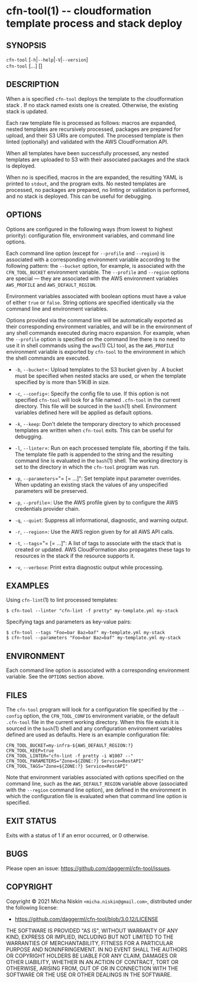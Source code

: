 cfn-tool(1) -- cloudformation template process and stack deploy
===============================================================

## SYNOPSIS

`cfn-tool` [`-h`|`--help`|`-V`|`--version`]<br>
`cfn-tool` [<options>...] <template-file> [<stack-name>]

## DESCRIPTION

When a <stack-name> is specified `cfn-tool` deploys the template <template-file>
to the cloudformation stack <stack-name>. If no stack named <stack-name> exists
one is created. Otherwise, the existing stack is updated.

Each raw template file is processed as follows: macros are expanded, nested
templates are recursively processed, packages are prepared for upload, and
their S3 URIs are computed. The processed template is then linted (optionally)
and validated with the AWS CloudFormation API.

When all templates have been successfully processed, any nested templates are
uploaded to S3 with their associated packages and the stack is deployed.

When no <stack-name> is specified, macros in the <template-file> are expanded,
the resulting YAML is printed to `stdout`, and the program exits. No nested
templates are processed, no packages are prepared, no linting or validation is
performed, and no stack is deployed. This can be useful for debugging.

## OPTIONS

Options are configured in the following ways (from lowest to highest priority):
configuration file, environment variables, and command line options.

Each command line option (except for `--profile` and `--region`) is associated
with a corresponding environment variable according to the following pattern:
the `--bucket` option, for example, is associated with the `CFN_TOOL_BUCKET`
environment variable. The `--profile` and `--region` options are special
&mdash; they are associated with the AWS environment variables `AWS_PROFILE`
and `AWS_DEFAULT_REGION`.

Environment variables associated with boolean options must have a value of
either `true` or `false`. String options are specified identically via the
command line and environment variables.

Options provided via the command line will be automatically exported as their
corresponding environment variables, and will be in the environment of any
shell commands executed during macro expansion. For example, when the
`--profile` option is specified on the command line there is no need to use it
in shell commands using the `aws`(1) CLI tool, as the `AWS_PROFILE` environment
variable is exported by `cfn-tool` to the environment in which the shell
commands are executed.

  * `-b`, `--bucket`=<name>:
    Upload templates to the S3 bucket given by <name>. A bucket must be
    specified when nested stacks are used, or when the template specified by
    <template-name> is more than 51KiB in size.

  * `-c`, `--config`=<file>:
    Specify the config file to use. If this option is not specified `cfn-tool`
    will look for a file named `.cfn-tool` in the current directory. This file
    will be sourced in the `bash`(1) shell. Environment variables defined here
    will be applied as default options.

  * `-k`, `--keep`:
    Don't delete the temporary directory to which processed templates are
    written when `cfn-tool` exits. This can be useful for debugging.

  * `-l`, `--linter`=<command>:
    Run <command> on each processed template file, aborting if the <command>
    fails. The template file path is appended to the <command> string and the
    resulting command line is evaluated in the `bash`(1) shell. The working
    directory is set to the directory in which the `cfn-tool` program was run.

  * `-p`, `--parameters`="<key>=<value> [<key>=<value> ...]":
    Set template input parameter overrides. When updating an existing stack the
    values of any unspecified parameters will be preserved.

  * `-p`, `--profile`=<name>:
    Use the AWS profile given by <name> to configure the AWS credentials
    provider chain.

  * `-q`, `--quiet`:
    Suppress all informational, diagnostic, and warning output.

  * `-r`, `--region`=<name>:
    Use the AWS region given by <name> for all AWS API calls.

  * `-t`, `--tags`="<key>=<value> [<key>=<value> ...]":
    A list of tags to associate with the stack that is created or updated. AWS
    CloudFormation also propagates these tags to resources in the stack if the
    resource supports it.

  * `-v`, `--verbose`:
    Print extra diagnostic output while processing.

## EXAMPLES

Using `cfn-lint`(1) to lint processed templates:

    $ cfn-tool --linter "cfn-lint -f pretty" my-template.yml my-stack

Specifying tags and parameters as key-value pairs:

    $ cfn-tool --tags "Foo=bar Baz=baf" my-template.yml my-stack
    $ cfn-tool --parameters "Foo=bar Baz=baf" my-template.yml my-stack

## ENVIRONMENT

Each command line option is associated with a corresponding environment
variable. See the `OPTIONS` section above.

## FILES

The `cfn-tool` program will look for a configuration file specified by the
`--config` option, the `CFN_TOOL_CONFIG` environment variable, or the default
`.cfn-tool` file in the current working directory. When this file exists it is
sourced in the `bash`(1) shell and any configuration environment variables
defined are used as defaults. Here is an example configuration file:

    CFN_TOOL_BUCKET=my-infra-${AWS_DEFAULT_REGION:?}
    CFN_TOOL_KEEP=true
    CFN_TOOL_LINTER="cfn-lint -f pretty -i W1007 --"
    CFN_TOOL_PARAMETERS="Zone=${ZONE:?} Service=RestAPI"
    CFN_TOOL_TAGS="Zone=${ZONE:?} Service=RestAPI"

Note that environment variables associated with options specified on the
command line, such as the `AWS_DEFAULT_REGION` variable above (associated with
the `--region` command line option), are defined in the environment in which
the configuration file is evaluated when that command line option is specified.

## EXIT STATUS

Exits with a status of 1 if an error occurred, or 0 otherwise.

## BUGS

Please open an issue: <https://github.com/daggerml/cfn-tool/issues>.

## COPYRIGHT

Copyright © 2021 Micha Niskin `<micha.niskin@gmail.com>`, distributed under
the following license:

* <https://github.com/daggerml/cfn-tool/blob/3.0.12/LICENSE>

THE SOFTWARE IS PROVIDED "AS IS", WITHOUT WARRANTY OF ANY KIND, EXPRESS OR
IMPLIED, INCLUDING BUT NOT LIMITED TO THE WARRANTIES OF MERCHANTABILITY,
FITNESS FOR A PARTICULAR PURPOSE AND NONINFRINGEMENT. IN NO EVENT SHALL THE
AUTHORS OR COPYRIGHT HOLDERS BE LIABLE FOR ANY CLAIM, DAMAGES OR OTHER
LIABILITY, WHETHER IN AN ACTION OF CONTRACT, TORT OR OTHERWISE, ARISING FROM,
OUT OF OR IN CONNECTION WITH THE SOFTWARE OR THE USE OR OTHER DEALINGS IN
THE SOFTWARE.

